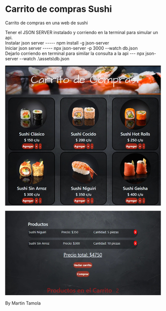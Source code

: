 # Carrito de compras Sushi

Carrito de compras en una web de sushi

Tener el JSON SERVER instalado y corriendo en la terminal para simular un api. \
Instalar json server ----- npm install -g json-server  \
Iniciar json server ----- npx json-server -p 3000 --watch db.json \
Dejarlo corriendo en terminal para similar la consulta a la api --- npx  json-server --watch .\assets\db.json

![](/s1.jpeg)

![](/s2.jpeg)

By Martin Tamola
